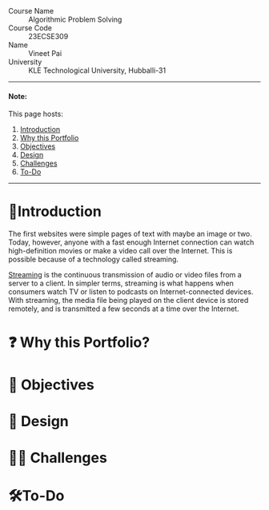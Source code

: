 <!-- # Video streaming platform Portfolio -->

<dl>
<dt>Course Name</dt>
<dd>Algorithmic Problem Solving</dd>
<dt>Course Code</dt>
<dd>23ECSE309</dd>
<dt>Name</dt>
<dd>Vineet Pai</dd>
<dt>University</dt>
<dd>KLE Technological University, Hubballi-31</dd>
</dl>

---

#### Note:

This page hosts:

1. <a href='#Introduction'>Introduction</a>
2. <a href='#Why this Portfolio?'>Why this Portfolio</a>
3. <a href='#Objectives'>Objectives</a>
4. <a href='#Design'>Design</a>
5. <a href='#Challenges'>Challenges</a>
6. <a href='#To-Do'>To-Do</a>

---

# 🚀Introduction

The first websites were simple pages of text with maybe an image or two. Today, however, anyone with a fast enough Internet connection can watch high-definition movies or make a video call over the Internet. This is possible because of a technology called streaming.

[Streaming](https://www.cloudflare.com/learning/video/what-is-streaming/) is the continuous transmission of audio or video files from a server to a client. In simpler terms, streaming is what happens when consumers watch TV or listen to podcasts on Internet-connected devices. With streaming, the media file being played on the client device is stored remotely, and is transmitted a few seconds at a time over the Internet.

# ❓ Why this Portfolio?

# 🎯 Objectives

# 🎨 Design

# 🧗‍♂️ Challenges

# 🛠️To-Do
